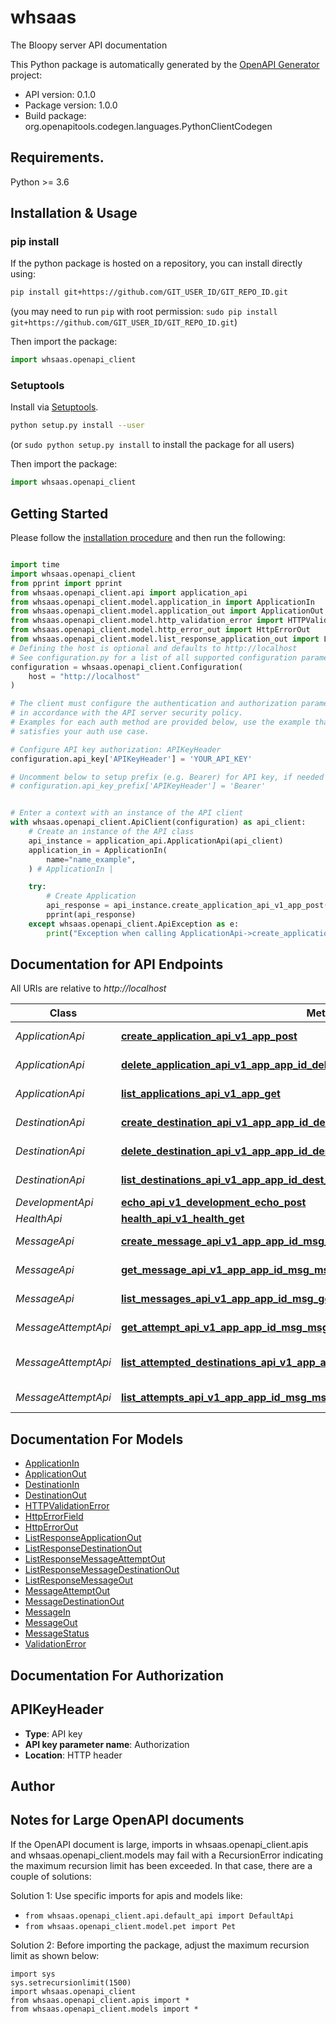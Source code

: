 # whsaas
The Bloopy server API documentation

This Python package is automatically generated by the [OpenAPI Generator](https://openapi-generator.tech) project:

- API version: 0.1.0
- Package version: 1.0.0
- Build package: org.openapitools.codegen.languages.PythonClientCodegen

## Requirements.

Python >= 3.6

## Installation & Usage
### pip install

If the python package is hosted on a repository, you can install directly using:

```sh
pip install git+https://github.com/GIT_USER_ID/GIT_REPO_ID.git
```
(you may need to run `pip` with root permission: `sudo pip install git+https://github.com/GIT_USER_ID/GIT_REPO_ID.git`)

Then import the package:
```python
import whsaas.openapi_client
```

### Setuptools

Install via [Setuptools](http://pypi.python.org/pypi/setuptools).

```sh
python setup.py install --user
```
(or `sudo python setup.py install` to install the package for all users)

Then import the package:
```python
import whsaas.openapi_client
```

## Getting Started

Please follow the [installation procedure](#installation--usage) and then run the following:

```python

import time
import whsaas.openapi_client
from pprint import pprint
from whsaas.openapi_client.api import application_api
from whsaas.openapi_client.model.application_in import ApplicationIn
from whsaas.openapi_client.model.application_out import ApplicationOut
from whsaas.openapi_client.model.http_validation_error import HTTPValidationError
from whsaas.openapi_client.model.http_error_out import HttpErrorOut
from whsaas.openapi_client.model.list_response_application_out import ListResponseApplicationOut
# Defining the host is optional and defaults to http://localhost
# See configuration.py for a list of all supported configuration parameters.
configuration = whsaas.openapi_client.Configuration(
    host = "http://localhost"
)

# The client must configure the authentication and authorization parameters
# in accordance with the API server security policy.
# Examples for each auth method are provided below, use the example that
# satisfies your auth use case.

# Configure API key authorization: APIKeyHeader
configuration.api_key['APIKeyHeader'] = 'YOUR_API_KEY'

# Uncomment below to setup prefix (e.g. Bearer) for API key, if needed
# configuration.api_key_prefix['APIKeyHeader'] = 'Bearer'


# Enter a context with an instance of the API client
with whsaas.openapi_client.ApiClient(configuration) as api_client:
    # Create an instance of the API class
    api_instance = application_api.ApplicationApi(api_client)
    application_in = ApplicationIn(
        name="name_example",
    ) # ApplicationIn | 

    try:
        # Create Application
        api_response = api_instance.create_application_api_v1_app_post(application_in)
        pprint(api_response)
    except whsaas.openapi_client.ApiException as e:
        print("Exception when calling ApplicationApi->create_application_api_v1_app_post: %s\n" % e)
```

## Documentation for API Endpoints

All URIs are relative to *http://localhost*

Class | Method | HTTP request | Description
------------ | ------------- | ------------- | -------------
*ApplicationApi* | [**create_application_api_v1_app_post**](docs/ApplicationApi.md#create_application_api_v1_app_post) | **POST** /api/v1/app/ | Create Application
*ApplicationApi* | [**delete_application_api_v1_app_app_id_delete**](docs/ApplicationApi.md#delete_application_api_v1_app_app_id_delete) | **DELETE** /api/v1/app/{app_id}/ | Delete Application
*ApplicationApi* | [**list_applications_api_v1_app_get**](docs/ApplicationApi.md#list_applications_api_v1_app_get) | **GET** /api/v1/app/ | List Applications
*DestinationApi* | [**create_destination_api_v1_app_app_id_dest_post**](docs/DestinationApi.md#create_destination_api_v1_app_app_id_dest_post) | **POST** /api/v1/app/{app_id}/dest/ | Create Destination
*DestinationApi* | [**delete_destination_api_v1_app_app_id_dest_dest_id_delete**](docs/DestinationApi.md#delete_destination_api_v1_app_app_id_dest_dest_id_delete) | **DELETE** /api/v1/app/{app_id}/dest/{dest_id}/ | Delete Destination
*DestinationApi* | [**list_destinations_api_v1_app_app_id_dest_get**](docs/DestinationApi.md#list_destinations_api_v1_app_app_id_dest_get) | **GET** /api/v1/app/{app_id}/dest/ | List Destinations
*DevelopmentApi* | [**echo_api_v1_development_echo_post**](docs/DevelopmentApi.md#echo_api_v1_development_echo_post) | **POST** /api/v1/development/echo/ | Echo
*HealthApi* | [**health_api_v1_health_get**](docs/HealthApi.md#health_api_v1_health_get) | **GET** /api/v1/health/ | Health
*MessageApi* | [**create_message_api_v1_app_app_id_msg_post**](docs/MessageApi.md#create_message_api_v1_app_app_id_msg_post) | **POST** /api/v1/app/{app_id}/msg/ | Create Message
*MessageApi* | [**get_message_api_v1_app_app_id_msg_msg_id_get**](docs/MessageApi.md#get_message_api_v1_app_app_id_msg_msg_id_get) | **GET** /api/v1/app/{app_id}/msg/{msg_id}/ | Get Message
*MessageApi* | [**list_messages_api_v1_app_app_id_msg_get**](docs/MessageApi.md#list_messages_api_v1_app_app_id_msg_get) | **GET** /api/v1/app/{app_id}/msg/ | List Messages
*MessageAttemptApi* | [**get_attempt_api_v1_app_app_id_msg_msg_id_dest_dest_id_attempt_attempt_id_get**](docs/MessageAttemptApi.md#get_attempt_api_v1_app_app_id_msg_msg_id_dest_dest_id_attempt_attempt_id_get) | **GET** /api/v1/app/{app_id}/msg/{msg_id}/dest/{dest_id}/attempt/{attempt_id}/ | Get Attempt
*MessageAttemptApi* | [**list_attempted_destinations_api_v1_app_app_id_msg_msg_id_dest_get**](docs/MessageAttemptApi.md#list_attempted_destinations_api_v1_app_app_id_msg_msg_id_dest_get) | **GET** /api/v1/app/{app_id}/msg/{msg_id}/dest/ | List Attempted Destinations
*MessageAttemptApi* | [**list_attempts_api_v1_app_app_id_msg_msg_id_dest_dest_id_attempt_get**](docs/MessageAttemptApi.md#list_attempts_api_v1_app_app_id_msg_msg_id_dest_dest_id_attempt_get) | **GET** /api/v1/app/{app_id}/msg/{msg_id}/dest/{dest_id}/attempt/ | List Attempts


## Documentation For Models

 - [ApplicationIn](docs/ApplicationIn.md)
 - [ApplicationOut](docs/ApplicationOut.md)
 - [DestinationIn](docs/DestinationIn.md)
 - [DestinationOut](docs/DestinationOut.md)
 - [HTTPValidationError](docs/HTTPValidationError.md)
 - [HttpErrorField](docs/HttpErrorField.md)
 - [HttpErrorOut](docs/HttpErrorOut.md)
 - [ListResponseApplicationOut](docs/ListResponseApplicationOut.md)
 - [ListResponseDestinationOut](docs/ListResponseDestinationOut.md)
 - [ListResponseMessageAttemptOut](docs/ListResponseMessageAttemptOut.md)
 - [ListResponseMessageDestinationOut](docs/ListResponseMessageDestinationOut.md)
 - [ListResponseMessageOut](docs/ListResponseMessageOut.md)
 - [MessageAttemptOut](docs/MessageAttemptOut.md)
 - [MessageDestinationOut](docs/MessageDestinationOut.md)
 - [MessageIn](docs/MessageIn.md)
 - [MessageOut](docs/MessageOut.md)
 - [MessageStatus](docs/MessageStatus.md)
 - [ValidationError](docs/ValidationError.md)


## Documentation For Authorization


## APIKeyHeader

- **Type**: API key
- **API key parameter name**: Authorization
- **Location**: HTTP header


## Author




## Notes for Large OpenAPI documents
If the OpenAPI document is large, imports in whsaas.openapi_client.apis and whsaas.openapi_client.models may fail with a
RecursionError indicating the maximum recursion limit has been exceeded. In that case, there are a couple of solutions:

Solution 1:
Use specific imports for apis and models like:
- `from whsaas.openapi_client.api.default_api import DefaultApi`
- `from whsaas.openapi_client.model.pet import Pet`

Solution 2:
Before importing the package, adjust the maximum recursion limit as shown below:
```
import sys
sys.setrecursionlimit(1500)
import whsaas.openapi_client
from whsaas.openapi_client.apis import *
from whsaas.openapi_client.models import *
```

